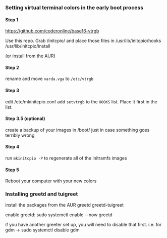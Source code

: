 ### Setting virtual terminal colors in the early boot process

#### Step 1
https://github.com/coderonline/base16-vtrgb

Use this repo.  Grab /initcpio/ and place those files in
/usr/lib/initcpio/hooks
/usr/lib/initcpio/install

(or install from the AUR)

#### Step 2
rename and move `varda.vga` to `/etc/vtrgb`

#### Step 3
edit /etc/mkinitcpio.conf
add `setvtrgb` to the `HOOKS` list.  Place it first in the list.

#### Step 3.5 (optional)
create a backup of your images in /boot/ just in case something goes terribly wrong

#### Step 4
run `mkinitcpio -P` to regenerate all of the initramfs images

#### Step 5
Reboot your computer with your new colors





### Installing greetd and tuigreet

install the packages from the AUR
greetd
greetd-tuigreet

enable greetd:
sudo systemctl enable --now greetd

if you have another greeter set up, you will need to disable that first.  i.e. for gdm -> sudo systemctl disable gdm
